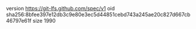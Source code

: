 version https://git-lfs.github.com/spec/v1
oid sha256:8bfee397e12db3c9e80e3ec5d44851cebd743a245ae20c827d667cb46797e61f
size 1990
